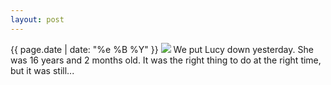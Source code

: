 ```yaml
---
layout: post
---
```


<p>
  <time>{{ page.date | date: "%e %B %Y" }}</time>
  <img src="https://s3.amazonaws.com/life.aaronjgreenberg.com/382.jpg">
  We put Lucy down yesterday. She was 16 years and 2 months old. It was the right thing to do at the right time, but it was still...
</p>
